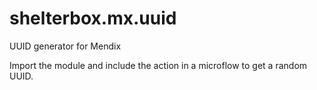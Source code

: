# shelterbox.mx.uuid
UUID generator for Mendix

Import the module and include the action in a microflow to get a random UUID.
